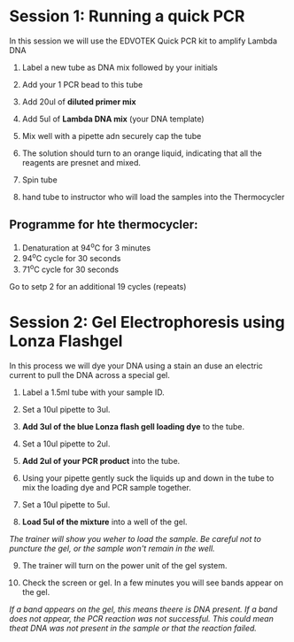 # Session 1: Running a quick PCR

In this session we will use the EDVOTEK Quick PCR kit to amplify Lambda DNA

1. Label a new tube as DNA mix followed by your initials

2. Add your 1 PCR bead to this tube

3. Add 20ul of **diluted primer mix**

4. Add 5ul of **Lambda DNA mix** (your DNA template)

5. Mix well with a pipette adn securely cap the tube

6. The solution should turn to an orange liquid, indicating that all the reagents are presnet and mixed.

7. Spin tube

8. hand tube to instructor who will load the samples into the Thermocycler

## Programme for hte thermocycler:

1. Denaturation at 94<sup>o</sup>C for 3 minutes
2. 94<sup>o</sup>C cycle for 30 seconds
3. 71<sup>o</sup>C cycle for 30 seconds

Go to setp 2 for an additional 19 cycles (repeats)


# Session 2: Gel Electrophoresis using Lonza Flashgel

In this process we will dye your DNA using a stain an duse an electric current to pull the DNA across a special gel.

1. Label a 1.5ml tube with your sample ID.

2. Set a 10ul pipette to 3ul.

3. **Add 3ul of the blue Lonza flash gell loading dye** to the tube.

4. Set a 10ul pipette to 2ul.

5. **Add 2ul of your PCR product** into the tube.

6. Using your pipette gently suck the liquids up and down in the tube to mix the loading dye and PCR sample together.

7. Set a 10ul pipette to 5ul.

8. **Load 5ul of the mixture** into a well of the gel.

_The trainer will show you weher to load the sample. Be careful not to puncture the gel, or the sample won't remain in the well._

9. The trainer will turn on the power unit of the gel system.

10. Check the screen or gel. In a few minutes you will see bands appear on the gel.

_If a band appears on the gel, this means theere is DNA present. If a band does not appear, the PCR reaction was not successful. This could mean theat DNA was not present in the sample or that the reaction failed._
